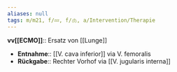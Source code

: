 ```yaml
---
aliases: null
tags: m/m21, f/💤, f/🫁, a/Intervention/Therapie
---
```

**vv[[ECMO]]**:: Ersatz von [[Lunge]]
- **Entnahme**:: [[V. cava inferior]] via V. femoralis
- **Rückgabe**:: Rechter Vorhof via [[V. jugularis interna]]